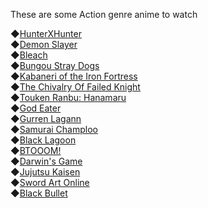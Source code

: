 These are some Action genre anime to watch

◆[HunterXHunter](https://anilist.co/anime/11061)\
◆[Demon Slayer](https://anilist.co/anime/101922)\
◆[Bleach](https://anilist.co/anime/269)\
◆[Bungou Stray Dogs](https://anilist.co/anime/21311)\
◆[Kabaneri of the Iron Fortress](https://anilist.co/anime/21196)\
◆[The Chivalry Of Failed Knight](https://anilist.co/anime/21092)\
◆[Touken Ranbu: Hanamaru ](https://anilist.co/anime/21741)\
◆[God Eater](https://anilist.co/anime/20849)\
◆[Gurren Lagann](https://anilist.co/anime/2001)\
◆[Samurai Champloo](https://anilist.co/anime/205)\
◆[Black Lagoon](https://anilist.co/anime/889)\
◆[BTOOOM!](https://anilist.co/anime/14345)\
◆[Darwin's Game](https://anilist.co/anime/105190)\
◆[Jujutsu Kaisen](https://anilist.co/anime/113415)\
◆[Sword Art Online](https://anilist.co/anime/11757)\
◆[Black Bullet](https://anilist.co/anime/20457)
